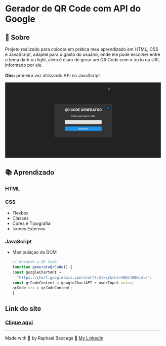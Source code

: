 # Gerador de QR Code com API do Google

## 📌 Sobre

Projeto realizado para colocar em prática meu aprendizado em HTML, CSS e JavaScript, adaptei para o gosto do usuário, onde ele pode escolher entre o tema dark ou light, além é claro de gerar um QR Code com o texto ou URL informado por ele.
<br><br><strong>Obs:</strong> primeira vez utilizando API no JavaScript

![Video](./gif/video-qr-code.gif)

## 📚 Aprendizado

<h3>HTML</h3>
<h3>CSS</h3>
<ul>
  <li>Flexbox</li>
  <li>Classes</li>
  <li>Cores e Tipografia</li>
  <li>Icones Externos</li>
</ul>
<h3>JavaScript</h3>
<ul>
  <li>Manipulaçao do DOM</li>
  
  ```js
  // Gerando o QR Code
  function generateQrCode() {
  const googleChartAPI =
    "https://chart.googleapis.com/chart?cht=qr&chs=400x400&chl=";
  const qrCodeContent = googleChartAPI + userInput.value;
  qrCode.src = qrCodeContent;
}
  ```
</ul>

## Link do site

### [Clique aqui](https://raphaelbaccega.github.io/qr-code-generator/)

---

Made with 💙 by Raphael Baccega 👋 [My LinkedIn](https://www.linkedin.com/in/raphael-couto-baccega/)
